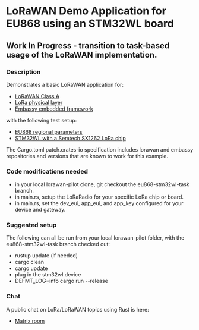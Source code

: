 # LoRaWAN Demo Application for EU868 using an STM32WL board

## Work In Progress - transition to task-based usage of the LoRaWAN implementation.

### Description

Demonstrates a basic LoRaWAN application for:

- <a href="https://github.com/lucasgranberg/lorawan">LoRaWAN Class A</a>
- <a href="https://github.com/embassy-rs/lora-phy">LoRa physical layer</a>
- <a href="https://github.com/embassy-rs/embassy">Embassy embedded framework</a>

with the following test setup:

- <a href="https://resources.lora-alliance.org/technical-specifications/rp002-1-0-4-regional-parameters">EU868 regional parameters</a>
- <a href="https://www.st.com/en/microcontrollers-microprocessors/stm32wl-series.html">STM32WL with a Semtech SX1262 LoRa chip</a>

The Cargo.toml patch.crates-io specification includes lorawan and embassy repositories and versions that are known to work for this example.

### Code modifications needed

- in your local lorawan-pilot clone, git checkout the eu868-stm32wl-task branch.
- in main.rs, setup the LoRaRadio for your specific LoRa chip or board.
- in main.rs, set the dev_eui, app_eui, and app_key configured for your device and gateway.

### Suggested setup

The following can all be run from your local lorawan-pilot folder, with the eu868-stm32wl-task branch checked out:

- rustup update (if needed)
- cargo clean
- cargo update
- plug in the stm32wl device
- DEFMT_LOG=info cargo run --release

### Chat

A public chat on LoRa/LoRaWAN topics using Rust is here:

- <a href="https://matrix.to/#/#public-lora-wan-rs:matrix.org">Matrix room</a>
